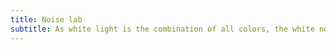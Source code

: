```yaml
---
title: Noise lab
subtitle: As white light is the combination of all colors, the white noise is the combination of all possible notes
---
```



<client-only>
  <noise-lab />
</client-only >
